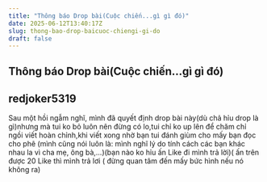 ```yaml
---
title: "Thông báo Drop bài(Cuộc chiến...gì gì đó)"
date: 2025-06-12T13:40:17Z
slug: thong-bao-drop-baicuoc-chiengi-gi-do
draft: false
---
```


## Thông báo Drop bài(Cuộc chiến...gì gì đó)

## redjoker5319

Sau một hồi ngẫm nghĩ, mình đã quyết định drop bài này(dù chả hỉu drop là gì)nhưng mà tui ko bỏ luôn nên đừng có lo,tui chỉ ko up lên để chăm chỉ ngồi viết hoàn chỉnh,khi viết xong nhờ bạn tui đánh giùm cho mấy bạn đọc cho phê 
(mình cũng nói luôn là: mình nghĩ lý do tính cách các bạn khác nhau la vì cha mẹ, ông bà,...)(bạn nào ko hỉu ấn Like đi mình trả lời)( ấn trên được 20 Like thì mình trả lơi
( đừng quan tâm đến mấy bức hình nếu nó không ra)